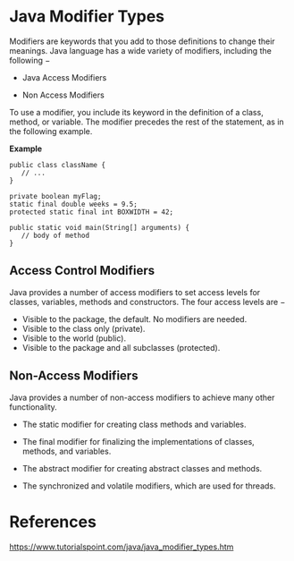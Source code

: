 # Java Modifier Types

Modifiers are keywords that you add to those definitions to change their meanings. Java language has a wide variety of modifiers, including the following −

- Java Access Modifiers

- Non Access Modifiers

To use a modifier, you include its keyword in the definition of a class, method, or variable. The modifier precedes the rest of the statement, as in the following example.

**Example**
```
public class className {
   // ...
}

private boolean myFlag;
static final double weeks = 9.5;
protected static final int BOXWIDTH = 42;

public static void main(String[] arguments) {
   // body of method
}
```

## Access Control Modifiers
Java provides a number of access modifiers to set access levels for classes, variables, methods and constructors. The four access levels are −

- Visible to the package, the default. No modifiers are needed.
- Visible to the class only (private).
- Visible to the world (public).
- Visible to the package and all subclasses (protected).

## Non-Access Modifiers
Java provides a number of non-access modifiers to achieve many other functionality.

- The static modifier for creating class methods and variables.

- The final modifier for finalizing the implementations of classes, methods, and variables.

- The abstract modifier for creating abstract classes and methods.

- The synchronized and volatile modifiers, which are used for threads.

# References
https://www.tutorialspoint.com/java/java_modifier_types.htm
